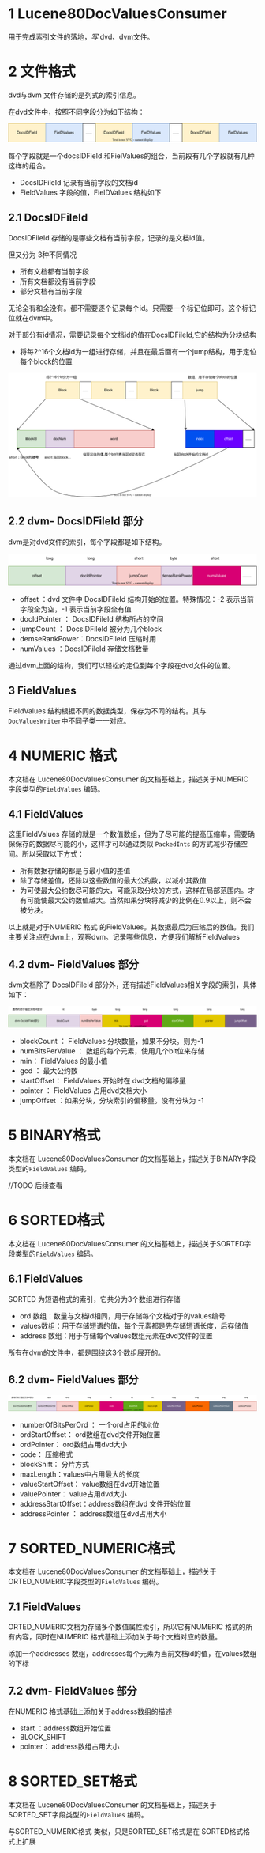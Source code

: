 # 1 Lucene80DocValuesConsumer

用于完成索引文件的落地，*写* dvd、dvm文件。



# 2  文件格式

dvd与dvm 文件存储的是列式的索引信息。

在dvd文件中，按照不同字段分为如下结构：

![dvd.drawio](dvd.drawio.svg)

每个字段就是一个docsIDField 和FielValues的组合，当前段有几个字段就有几种这样的组合。

- DocsIDFileId  记录有当前字段的文档id
- FieldValues  字段的值，FielDValues   结构如下



## 2.1 DocsIDFileId  

DocsIDFileId   存储的是哪些文档有当前字段，记录的是文档id值。

但又分为 3种不同情况

- 所有文档都有当前字段
- 所有文档都没有当前字段
- 部分文档有当前字段

无论全有和全没有。都不需要逐个记录每个id。只需要一个标记位即可。这个标记位就在dvm中。



对于部分有id情况，需要记录每个文档id的值在DocsIDFileId,它的结构为分块结构

- 将每2^16个文档id为一组进行存储，并且在最后面有一个jump结构，用于定位每个block的位置





![dvd-docId](dvd-docId.svg)





## 2.2 dvm- DocsIDFileId  部分

dvm是对dvd文件的索引，每个字段都是如下结构。



![dvm](dvm.svg)



- offset ：dvd 文件中 DocsIDFileId   结构开始的位置。特殊情况：-2 表示当前字段全为空，-1 表示当前字段全有值
- docIdPointer ： DocsIDFileId    结构所占的空间
- jumpCount ： DocsIDFileId   被分为几个block
- demseRankPower：DocsIDFileId    压缩时用
- numValues ：DocsIDFileId 存储文档数量



通过dvm上面的结构，我们可以轻松的定位到每个字段在dvd文件的位置。







## 3 FieldValues  

FieldValues   结构根据不同的数据类型，保存为不同的结构。其与 `DocValuesWriter`中不同子类一一对应。



# 4 NUMERIC 格式

本文档在 Lucene80DocValuesConsumer 的文档基础上，描述关于NUMERIC 字段类型的`FieldValues`  编码。



## 4.1 FieldValues

这里FieldValues 存储的就是一个数值数组，但为了尽可能的提高压缩率，需要确保保存的数据尽可能的小，这样才可以通过类似 `PackedInts` 的方式减少存储空间。所以采取以下方式：

- 所有数据存储的都是与最小值的差值
- 除了存储差值，还除以这些数值的最大公约数，以减小其数值
- 为可使最大公约数尽可能的大，可能采取分块的方式，这样在局部范围内。才有可能使最大公约数值越大。当然如果分块将减少的比例在0.9以上，则不会被分块。



以上就是对于NUMERIC 格式 的FieldValues。其数据最后为压缩后的数值。我们主要关注点在dvm上，观察dvm。记录哪些信息，方便我们解析FieldValues





## 4.2 dvm- FieldValues  部分

dvm文档除了 DocsIDFileId  部分外，还有描述FieldValues相关字段的索引，具体如下：

![dvm-number](dvm-number.svg)



- blockCount ： FieldValues 分块数量，如果不分块。则为-1
- numBitsPerValue ： 数组的每个元素，使用几个bit位来存储
- min： FieldValues  的最小值
- gcd ： 最大公约数
- startOffset： FieldValues  开始时在 dvd文档的偏移量
- pointer ： FieldValues   占用dvd文档大小
- jumpOffset ：如果分块，分块索引的偏移量。没有分块为 -1



# 5  BINARY格式

本文档在 Lucene80DocValuesConsumer 的文档基础上，描述关于BINARY字段类型的`FieldValues`  编码。





//TODO 后续查看





# 6 SORTED格式

本文档在 Lucene80DocValuesConsumer 的文档基础上，描述关于SORTED字段类型的`FieldValues`  编码。

## 6.1 FieldValues

SORTED 为短语格式的索引，它共分为3个数组进行存储

- ord 数组：数量与文档id相同，用于存储每个文档对于的values编号
- values数组：用于存储短语的值，每个元素都是先存储短语长度，后存储值
- address 数组：用于存储每个values数组元素在dvd文件的位置



所有在dvm的文件中，都是围绕这3个数组展开的。





## 6.2 dvm- FieldValues  部分



![dvm-sorted](dvm-sorted.svg)



- numberOfBitsPerOrd ： 一个ord占用的bit位
- ordStartOffset： ord数组在dvd文件开始位置
- ordPointer： ord数组占用dvd大小
- code： 压缩格式
- blockShift： 分片方式
- maxLength：values中占用最大的长度
- valueStartOffset： value数组在dvd开始位置
- valuePointer： value占用dvd大小
- addressStartOffset：address数组在dvd 文件开始位置
- addressPointer ： address数组在dvd占用大小



# 7 SORTED_NUMERIC格式

本文档在 Lucene80DocValuesConsumer 的文档基础上，描述关于ORTED_NUMERIC字段类型的`FieldValues`  编码。



## 7.1 FieldValues

ORTED_NUMERIC文档为存储多个数值属性索引，所以它有NUMERIC 格式的所有内容，同时在NUMERIC 格式基础上添加关于每个文档对应的数量。

添加一个addresses 数组，addresses每个元素为当前文档id的值，在values数组的下标



## 7.2 dvm- FieldValues  部分

在NUMERIC  格式基础上添加关于address数组的描述

- start ：address数组开始位置
- BLOCK_SHIFT
- pointer： address数组占用大小



# 8 SORTED_SET格式

本文档在 Lucene80DocValuesConsumer 的文档基础上，描述关于SORTED_SET字段类型的`FieldValues`  编码。





与SORTED_NUMERIC格式 类似，只是SORTED_SET格式是在 SORTED格式格式上扩展
